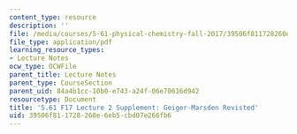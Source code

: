 ```yaml
---
content_type: resource
description: ''
file: /media/courses/5-61-physical-chemistry-fall-2017/39506f811728260e6eb5cbd07e266fb6_MIT5_61F17_lec2_supp.pdf
file_type: application/pdf
learning_resource_types:
- Lecture Notes
ocw_type: OCWFile
parent_title: Lecture Notes
parent_type: CourseSection
parent_uid: 84a4b1cc-10b0-e743-a24f-06e70616d942
resourcetype: Document
title: '5.61 F17 Lecture 2 Supplement: Geiger-Marsden Revisted'
uid: 39506f81-1728-260e-6eb5-cbd07e266fb6
---
```

